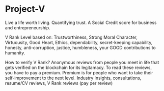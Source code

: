 # Project-V
Live a life worth living.
Quantifying trust. A Social Credit score for business and entrepreneurship. 


V Rank
    Level based on: Trustworthiness, Strong Moral Character, Virtuousity, Good Heart, Ethics, dependability, secret-keeping capability, honesty, anti-corruption, justice, humbleness, your GOOD contributions to humanity. 


How to verify V Rank? 
    Anonymous reviews from people you meet in life that gets verified on the blockchain for its legitamacy. To read these reviews, you have to pay a premium.
        Premium is for people who want to take their self-improvement to the next level. 
        Industry Insights, consultations, resume/CV reviews, V Rank reviews (pay per review)
       


    





